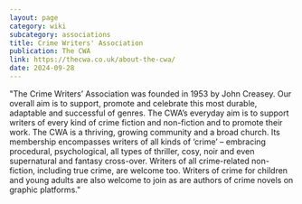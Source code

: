 ```yaml
---
layout: page
category: wiki
subcategory: associations
title: Crime Writers' Association
publication: The CWA
link: https://thecwa.co.uk/about-the-cwa/
date: 2024-09-28
---
```


"The Crime Writers’ Association was founded in 1953 by John Creasey. Our overall aim is to support, promote and celebrate this most durable, adaptable and successful of genres. The CWA’s everyday aim is to support writers of every kind of crime fiction and non-fiction and to promote their work. The CWA is a thriving, growing community and a broad church. Its membership encompasses writers of all kinds of ‘crime’ – embracing procedural, psychological, all types of thriller, cosy, noir and even supernatural and fantasy cross-over. Writers of all crime-related non-fiction, including true crime, are welcome too. Writers of crime for children and young adults are also welcome to join as are authors of crime novels on graphic platforms."
